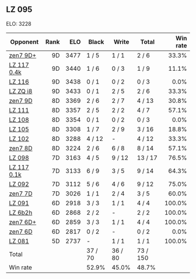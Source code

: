 ## LZ 095 ##

ELO: 3228

Opponent | Rank | ELO | Black | Write | Total | Win rate
---------|-----:|----:|-------|-------|-------|-------:
[zen7 9D+](zen7%209D+.md) | 9D | 3477 | 1 / 5 | 1 / 1 | 2 / 6 | 33.3%
[LZ 117 0.4k](LZ%20117%200.4k.md) | 9D | 3440 | 1 / 6 | 0 / 3 | 1 / 9 | 11.1%
[LZ 116](LZ%20116.md) | 9D | 3438 | 0 / 1 | 0 / 2 | 0 / 3 | 0.0%
[LZ ZQ i8](LZ%20ZQ%20i8.md) | 9D | 3433 | 0 / 1 | 2 / 5 | 2 / 6 | 33.3%
[zen7 9D](zen7%209D.md) | 8D | 3369 | 2 / 6 | 2 / 7 | 4 / 13 | 30.8%
[LZ 111](LZ%20111.md) | 8D | 3357 | 2 / 5 | 2 / 2 | 4 / 7 | 57.1%
[LZ 108](LZ%20108.md) | 8D | 3354 | 0 / 1 | 0 / 2 | 0 / 3 | 0.0%
[LZ 105](LZ%20105.md) | 8D | 3308 | 1 / 7 | 2 / 9 | 3 / 16 | 18.8%
[LZ 102](LZ%20102.md) | 8D | 3288 | 4 / 12 | - | 4 / 12 | 33.3%
[zen7 8D](zen7%208D.md) | 8D | 3224 | 2 / 6 | 6 / 8 | 8 / 14 | 57.1%
[LZ 098](LZ%20098.md) | 7D | 3163 | 4 / 5 | 9 / 12 | 13 / 17 | 76.5%
[LZ 117 0.1k](LZ%20117%200.1k.md) | 7D | 3133 | 6 / 9 | 3 / 5 | 9 / 14 | 64.3%
[LZ 092](LZ%20092.md) | 7D | 3112 | 5 / 6 | 4 / 6 | 9 / 12 | 75.0%
[zen7 7D](zen7%207D.md) | 7D | 3026 | 1 / 1 | 2 / 4 | 3 / 5 | 60.0%
[LZ 091](LZ%20091.md) | 6D | 2918 | 3 / 3 | 1 / 1 | 4 / 4 | 100.0%
[LZ 6b2h](LZ%206b2h.md) | 6D | 2868 | 2 / 2 | - | 2 / 2 | 100.0%
[zen7 6D+](zen7%206D+.md) | 6D | 2859 | 3 / 3 | 1 / 1 | 4 / 4 | 100.0%
[zen7 6D](zen7%206D.md) | 6D | 2817 | 0 / 2 | - | 0 / 2 | 0.0%
[LZ 081](LZ%20081.md) | 5D | 2737 | - | 1 / 1 | 1 / 1 | 100.0%
Total | | | 37 / 70 | 36 / 80 | 73 / 150 | 
Win rate| | | 52.9% | 45.0% | 48.7% | 
